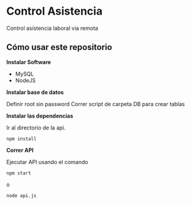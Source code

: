 
# Control Asistencia
Control asistencia laboral via remota


## Cómo usar este repositorio

**Instalar Software**
* MySQL
* NodeJS

**Instalar base de datos**

Definir root sin password
Correr script de carpeta DB para crear tablas

**Instalar las dependencias**

Ir al directorio de la api.
```
npm install
```

**Correr API**

Ejecutar API usando el comando

```
npm start
```
o
```
node api.js
```